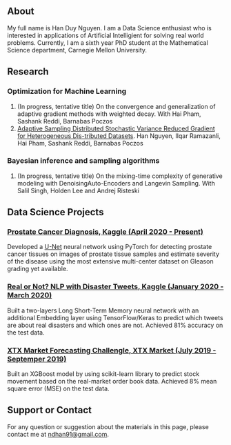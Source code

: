 ## About 
My full name is Han Duy Nguyen. I am a Data Science enthusiast who is interested in applications of Artificial Intelligient for solving real world problems. 
Currently, I am a sixth year PhD student at the Mathematical Science department, Carnegie Mellon University.

## Research
### Optimization for Machine Learning
1. (In progress, tentative title) On the convergence and generalization of adaptive gradient methods with weighted decay.  With Hai Pham, Sashank Reddi, Barnabas Poczos
2.  [Adaptive  Sampling  Distributed  Stochastic  Variance  Reduced  Gradient  for  Heterogeneous  Dis-tributed Datasets](https://arxiv.org/pdf/2002.08528.pdf). Han Nguyen, Ilqar Ramazanli, Hai Pham, Sashank Reddi, Barnabas Poczos

### Bayesian inference and sampling algorithms
1. (In progress, tentative title) On the mixing-time complexity of generative modeling with DenoisingAuto-Encoders and Langevin Sampling.  With Salil Singh, Holden Lee and Andrej Risteski

## Data Science Projects

### [Prostate Cancer Diagnosis, Kaggle (April 2020 - Present)](https://www.kaggle.com/hannguyen/prostrate-cancer-detection)
Developed  a  [U-Net](https://arxiv.org/pdf/1505.04597.pdf)  neural  network  using  PyTorch  for  detecting  prostate  cancer tissues on  images  of prostate tissue samples and estimate severity of the disease using the most extensive multi-center dataset on Gleason grading yet available.

### [Real or Not? NLP with Disaster Tweets, Kaggle (January 2020 - March 2020)](https://github.com/HanDuyNguyen/Projects/blob/master/True%20or%20Fake%20news%20prediction/Embedding_and_LSTM.ipynb)
Built a two-layers Long Short-Term Memory neural network with an additional Embedding layer using TensorFlow/Keras to predict which tweets are about real disasters and which ones are not. Achieved 81% accuracy on the test data.

### [XTX Market Forecasting Challengle, XTX Market (July 2019 - Septemper 2019)](https://github.com/HanDuyNguyen/Projects/blob/master/XTX%20Forecasting%20Challenge/XTX_XGBoost.ipynb)
Built an XGBoost model by using scikit-learn library to predict stock movement based on the real-market order book data. Achieved 8% mean square error (MSE) on the test data.


## Support or Contact
For any question or suggestion about the materials in this page, please contact me at <ndhan91@gmail.com>.
